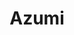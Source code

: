 --- 
title: "Azumi"
publishdate: "2019-1-3T16:48:46+02:00"
src: "https://365manga.net/manga/azumi"
image: "https://data.365manga.net/images/thumbnails/32619-azumi.jpg"
description: " Azumi is a manga series that concerns a young woman brought up as part of a team of assassins, charged with killing three warlords that threaten Feudal Japan with an agenda of war and bloodshed. Azumi received an Excellence Prize at the 1997 Japan Media Arts Festival and the Shogakukan Manga Award in 1998."
---